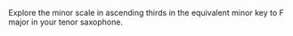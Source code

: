 Explore the minor scale in ascending thirds in the equivalent minor key to F major in your tenor saxophone.